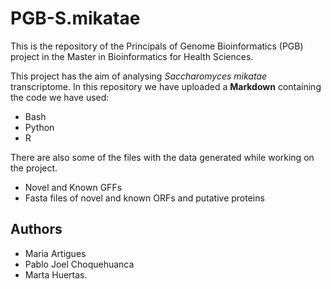 # PGB-S.mikatae

This is the repository of the Principals of Genome Bioinformatics (PGB) project in the Master in Bioinformatics for Health Sciences.

This project has the aim of analysing *Saccharomyces mikatae* transcriptome. In this repository we have uploaded a **Markdown** containing the code we have used:
- Bash 
- Python
- R

There are also some of the files with the data generated while working on the project. 
- Novel and Known GFFs
- Fasta files of novel and known ORFs and putative proteins


## Authors

- Maria Artigues
- Pablo Joel Choquehuanca
- Marta Huertas.
